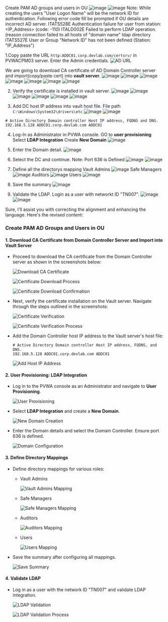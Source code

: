Create PAM AD groups and users in OU
![image](https://github.com/NallaTeja/CyberArk-PAS/assets/145950340/551fda40-e19c-4e9f-97d8-bac39ae41994)
![image](https://github.com/NallaTeja/CyberArk-PAS/assets/145950340/522cad9c-ee08-4513-9caf-115d626365b6)
Note: While creating the users "User Logon Name" will be the network ID for authentication. 
Following error code fill be prompted if OU details are incorrect AD server.
ITATS528E Authentication failure for user <username> from station: <IP_Address> (code: -110)
ITALD002E Failed to perform LDAP operation.(reason connection failed to all hosts of "domain name" ldap directory 
ITATS527E User or Group "Network ID" has not been defined (Station: "IP_Address")

1.Copy paste the URL `http:ADDC01.corp.devlab.com/certsrv/` in PVWACPM03 server. Enter the Admin credentials.
![AD URL](https://github.com/NallaTeja/CyberArk-PAS/assets/145950340/7f87b5dd-c97c-4228-9fd9-23066bc3f09a)

We are going to download CA certificate of AD Domain Controller server and import(copy/paste cert) into **vault server**.
![image](https://github.com/NallaTeja/CyberArk-PAS/assets/145950340/eb9287b1-59b3-426a-b6b3-f63e2d89c6ba)
![image](https://github.com/NallaTeja/CyberArk-PAS/assets/145950340/b584be2a-53e5-477a-9078-8f038580f2d8)
![image](https://github.com/NallaTeja/CyberArk-PAS/assets/145950340/45302054-69f8-40f4-9900-fb64ecacd9e4)
![image](https://github.com/NallaTeja/CyberArk-PAS/assets/145950340/52d99203-0364-43b0-bb41-e6ed8499e1c5)
![image](https://github.com/NallaTeja/CyberArk-PAS/assets/145950340/0e24af56-2735-4c30-b4f8-634b4bd0bc3b)
![image](https://github.com/NallaTeja/CyberArk-PAS/assets/145950340/3e9a7745-2d50-4f96-addc-a734b077ceec)
![image](https://github.com/NallaTeja/CyberArk-PAS/assets/145950340/e329276d-9c1e-4a94-9d93-dff53eecc815)


2. Verify the certificate is installed in vault server.
![image](https://github.com/NallaTeja/CyberArk-PAS/assets/145950340/5394aa50-5ec7-4fee-806c-55f5abda906b)
![image](https://github.com/NallaTeja/CyberArk-PAS/assets/145950340/0c087a83-9236-40a1-a18c-a3312410db8a)
![image](https://github.com/NallaTeja/CyberArk-PAS/assets/145950340/70c6f91a-c518-4a39-b7c3-24b68c74285e)
![image](https://github.com/NallaTeja/CyberArk-PAS/assets/145950340/59dad3ea-6a5c-44d3-9205-cd7bad48a71b)
![image](https://github.com/NallaTeja/CyberArk-PAS/assets/145950340/b9af7af0-9528-4ec8-b767-508e51c92fae)
![image](https://github.com/NallaTeja/CyberArk-PAS/assets/145950340/045d8a63-22ab-4dad-b4a3-20772e5aaed1)


3. Add DC host IP address into vault host file.
File path  ```C:\Windows\System32\drivers\etc```
![image](https://github.com/NallaTeja/CyberArk-PAS/assets/145950340/c8b88c34-6176-444c-8645-75da3682e87f)
![image](https://github.com/NallaTeja/CyberArk-PAS/assets/145950340/85a87bdb-ee74-457f-8aaa-044a9fed3724)

```
# Active Directory Domain controller Host IP address, FQDNS and DNS.
192.168.5.128 ADDC01.corp.devlab.com ADDC01
```
4. Log-In as Administrator in PVWA console. GO to **user provisioning** Select **LDAP Integration** Create **New Domain**
![image](https://github.com/NallaTeja/CyberArk-PAS/assets/145950340/273d7d18-0028-4943-8ff2-e9ff2ef6be76)


5. Enter the Domain detail.
![image](https://github.com/NallaTeja/CyberArk-PAS/assets/145950340/5bcf626f-a891-411e-936a-1340792760c3)


6. Select the DC and continue. Note: Port 636 is Defined
![image](https://github.com/NallaTeja/CyberArk-PAS/assets/145950340/5d6aa85b-de79-495b-aa11-90e80eac547d)
![image](https://github.com/NallaTeja/CyberArk-PAS/assets/145950340/57b711f2-be5a-420e-95f8-8a8008fae7cf)

7. Define all the directorys mapping
Vault Admins
![image](https://github.com/NallaTeja/CyberArk-PAS/assets/145950340/a5d95af6-eaa6-42c8-8957-2df0ab06804c)
Safe Managers
![image](https://github.com/NallaTeja/CyberArk-PAS/assets/145950340/7e60994c-9432-4748-9d06-7c45e4ed53e5)
Auditors
![image](https://github.com/NallaTeja/CyberArk-PAS/assets/145950340/78272ac1-5768-4c15-ac52-2e1fbe11646c)
Users
![image](https://github.com/NallaTeja/CyberArk-PAS/assets/145950340/2cc7b045-9b2b-4cc6-8540-2d5d84d30139)

8. Save the summary 
![image](https://github.com/NallaTeja/CyberArk-PAS/assets/145950340/af4f1851-b37d-48e8-ae36-acd0e482dee4)

9. Validate the LDAP. Login as a user with networkt ID "TN007".
![image](https://github.com/NallaTeja/CyberArk-PAS/assets/145950340/4453968c-f2dc-4842-90f7-0314880588c1)
![image](https://github.com/NallaTeja/CyberArk-PAS/assets/145950340/dfdc4c27-6e1e-4b17-ac4a-fed173135c72)


Sure, I'll assist you with correcting the alignment and enhancing the language. Here's the revised content:

### Create PAM AD Groups and Users in OU

#### 1. Download CA Certificate from Domain Controller Server and Import into Vault Server

- Proceed to download the CA certificate from the Domain Controller server as shown in the screenshots below:

   ![Download CA Certificate](https://github.com/NallaTeja/CyberArk-PAS/assets/145950340/eb9287b1-59b3-426a-b6b3-f63e2d89c6ba)
   
   ![Certificate Download Process](https://github.com/NallaTeja/CyberArk-PAS/assets/145950340/b584be2a-53e5-477a-9078-8f038580f2d8)
   
   ![Certificate Download Confirmation](https://github.com/NallaTeja/CyberArk-PAS/assets/145950340/45302054-69f8-40f4-9900-fb64ecacd9e4)

- Next, verify the certificate installation on the Vault server. Navigate through the steps outlined in the screenshots:

   ![Certificate Verification](https://github.com/NallaTeja/CyberArk-PAS/assets/145950340/5394aa50-5ec7-4fee-806c-55f5abda906b)
   
   ![Certificate Verification Process](https://github.com/NallaTeja/CyberArk-PAS/assets/145950340/0c087a83-9236-40a1-a18c-a3312410db8a)

- Add the Domain Controller host IP address to the Vault server's host file:

   ```
   # Active Directory Domain controller Host IP address, FQDNS, and DNS.
   192.168.5.128 ADDC01.corp.devlab.com ADDC01
   ```

   ![Add Host IP Address](https://github.com/NallaTeja/CyberArk-PAS/assets/145950340/c8b88c34-6176-444c-8645-75da3682e87f)

#### 2. User Provisioning: LDAP Integration

- Log in to the PVWA console as an Administrator and navigate to **User Provisioning**.

   ![User Provisioning](https://github.com/NallaTeja/CyberArk-PAS/assets/145950340/273d7d18-0028-4943-8ff2-e9ff2ef6be76)

- Select **LDAP Integration** and create a **New Domain**.

   ![New Domain Creation](https://github.com/NallaTeja/CyberArk-PAS/assets/145950340/5bcf626f-a891-411e-936a-1340792760c3)

- Enter the Domain details and select the Domain Controller. Ensure port 636 is defined.

   ![Domain Configuration](https://github.com/NallaTeja/CyberArk-PAS/assets/145950340/5d6aa85b-de79-495b-aa11-90e80eac547d)

#### 3. Define Directory Mappings

- Define directory mappings for various roles:

   - Vault Admins
   
     ![Vault Admins Mapping](https://github.com/NallaTeja/CyberArk-PAS/assets/145950340/a5d95af6-eaa6-42c8-8957-2df0ab06804c)
   
   - Safe Managers
   
     ![Safe Managers Mapping](https://github.com/NallaTeja/CyberArk-PAS/assets/145950340/7e60994c-9432-4748-9d06-7c45e4ed53e5)
   
   - Auditors
   
     ![Auditors Mapping](https://github.com/NallaTeja/CyberArk-PAS/assets/145950340/78272ac1-5768-4c15-ac52-2e1fbe11646c)
   
   - Users
   
     ![Users Mapping](https://github.com/NallaTeja/CyberArk-PAS/assets/145950340/2cc7b045-9b2b-4cc6-8540-2d5d84d30139)

- Save the summary after configuring all mappings.

   ![Save Summary](https://github.com/NallaTeja/CyberArk-PAS/assets/145950340/af4f1851-b37d-48e8-ae36-acd0e482dee4)

#### 4. Validate LDAP

- Log in as a user with the network ID "TN007" and validate LDAP integration.

   ![LDAP Validation](https://github.com/NallaTeja/CyberArk-PAS/assets/145950340/4453968c-f2dc-4842-90f7-0314880588c1)
   
   ![LDAP Validation Process](https://github.com/NallaTeja/CyberArk-PAS/assets/145950340/dfdc4c27-6e1e-4b17-ac4a-fed173135c72)
